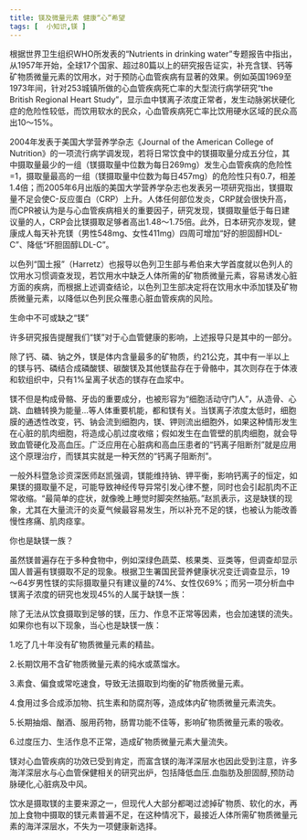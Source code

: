 ```yaml
---
title: 镁及微量元素 健康“心”希望
tags: [  小知识,镁 ]
---
```


<p>
根据世界卫生组织WHO所发表的“Nutrients in drinking water”专题报告中指出，从1957年开始，全球17个国家、超过80篇以上的研究报告证实，补充含镁、钙等矿物质微量元素的饮用水，对于预防心血管疾病有显著的效果。例如英国1969至1973年间，针对253城镇所做的心血管疾病死亡率的大型流行病学研究“the British Regional Heart Study”，显示血中镁离子浓度正常者，发生动脉粥状硬化症的危险性较低，而饮用软水的民众，心血管疾病死亡率比饮用硬水区域的民众高出10～15%。
</p>

<p>
2004年发表于美国大学营养学杂志《Journal of the American College of Nutrition》的一项流行病学调发现，若将日常饮食中的镁摄取量分成五分位，其中摄取量最少的一组（镁摄取量中位数为每日269mg）发生心血管疾病的危险性=1，摄取量最高的一组（镁摄取量中位数为每日457mg）的危险性只有0.7，相差1.4倍；而2005年6月出版的美国大学营养学杂志也发表另一项研究指出，镁摄取量不足会使C-反应蛋白（CRP）上升。人体任何部位发炎，CRP就会很快升高，而CPR被认为是与心血管疾病相关的重要因子，研究发现，镁摄取量低于每日建议量的人，CRP会比镁摄取足够者高出1.48～1.75倍。此外，日本研究亦发现，健康成人每天补充镁（男性548mg、女性411mg）四周可增加“好的胆固醇HDL-C”、降低“坏胆固醇LDL-C”。
</p>

<p>
以色列“国土报”（Harretz）也报导以色列卫生部与希伯来大学首度就以色列人的饮用水习惯调查发现，若饮用水中缺乏人体所需的矿物质微量元素，容易诱发心脏方面的疾病，而根据上述调查结论，以色列卫生部决定将在饮用水中添加镁及矿物质微量元素，以降低以色列民众罹患心脏血管疾病的风险。
</p>

<p>
生命中不可或缺之“镁”
</p>

<p>
许多研究报告提醒我们“镁”对于心血管健康的影响，上述报导只是其中的一部分。
</p>

<p>
除了钙、磷、钠之外，镁是体内含量最多的矿物质，约21公克，其中有一半以上的镁与钙、磷结合成磷酸镁、碳酸镁及其他镁盐存在于骨骼中，其次则存在于体液和软组织中，只有1%呈离子状态的镁存在血浆中。
</p>

<p>
镁不但是构成骨骼、牙齿的重要成分，也被形容为“细胞活动守门人”，从造骨、心跳、血糖转换为能量…等人体重要机能，都和镁有关。当镁离子浓度太低时，细胞膜的通透性改变，钙、钠会流到细胞内，镁、钾则流出细胞外，如果这种情形发生在心脏的肌肉细胞，将造成心肌过度收缩；假如发生在血管壁的肌肉细胞，就会导致血管硬化及高血压。广泛应用在心脏病和高血压患者的“钙离子阻断剂”就是应用这个原理治疗，而镁其实就是一种天然的“钙离子阻断剂”。
</p>

<p>
一般外科暨急诊资深医师赵凯强调，镁能维持钠、钾平衡，影响钙离子的恒定，如果镁的摄取量不足，可能导致神经传导异常引发心律不整，同时也会引起肌肉不正常收缩。“最简单的症状，就像晚上睡觉时脚突然抽筋。”赵凯表示，这是缺镁的现象，尤其在大量流汗的炎夏气候最容易发生，所以补充不足的镁，也被认为能改善慢性疼痛、肌肉痉挛。
</p>

<p>
你也是缺镁一族？
</p>

<p>
虽然镁普遍存在于多种食物中，例如深绿色蔬菜、核果类、豆类等，但调查却显示国人普遍有镁摄取不足的现象。根据卫生署国民营养健康状况变迁调查显示，19～64岁男性镁的实际摄取量只有建议量的74%、女性仅69%；而另一项分析血中镁离子浓度的研究也发现45%的人属于缺镁一族：
</p>

<p>
除了无法从饮食摄取到足够的镁，压力、作息不正常等因素，也会加速镁的流失。如果你也有以下现象，当心也是缺镁一族：
</p>

<p>
1.吃了几十年没有矿物质微量元素的精盐。
</p>

<p>
2.长期饮用不含矿物质微量元素的纯水或蒸馏水。
</p>

<p>
3.素食、偏食或常吃速食，导致无法摄取到均衡的矿物质微量元素。
</p>

<p>
4.食用过多合成添加物、抗生素和防腐剂等，造成体内矿物质微量元素流失。
</p>

<p>
5.长期抽烟、酗酒、服用药物，肠胃功能不佳等，影响矿物质微量元素的吸收。
</p>

<p>
6.过度压力、生活作息不正常，造成矿物质微量元素大量流失。
</p>



<p>
镁对心血管疾病的功效已受到肯定，而富含镁的海洋深层水也因此受到注意，许多海洋深层水与心血管保健相关的研究出炉，包括降低血压.血脂肪及胆固醇,预防动脉硬化,心脏病及中风。
</p>

<p>
饮水是摄取镁的主要来源之一，但现代人大部分都喝过滤掉矿物质、软化的水，再加上食物中摄取的镁元素普遍不足，在这种情况下，最接近人体所需矿物质微量元素的海洋深层水，不失为一项健康新选择。
</p>
